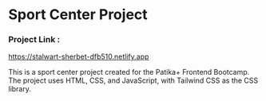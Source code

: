 # Sport Center Project

### Project Link :

https://stalwart-sherbet-dfb510.netlify.app

This is a sport center project created for the Patika+ Frontend Bootcamp. The project uses HTML, CSS, and JavaScript, with Tailwind CSS as the CSS library.
